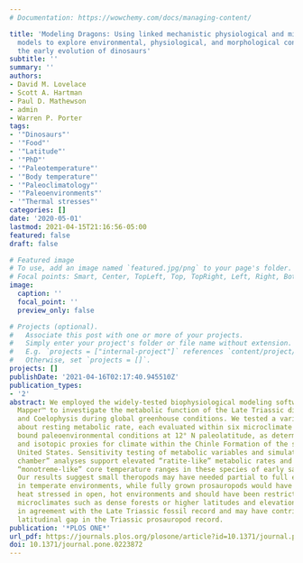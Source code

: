 ```yaml
---
# Documentation: https://wowchemy.com/docs/managing-content/

title: 'Modeling Dragons: Using linked mechanistic physiological and microclimate
  models to explore environmental, physiological, and morphological constraints on
  the early evolution of dinosaurs'
subtitle: ''
summary: ''
authors:
- David M. Lovelace
- Scott A. Hartman
- Paul D. Mathewson
- admin
- Warren P. Porter
tags:
- '"Dinosaurs"'
- '"Food"'
- '"Latitude"'
- '"PhD"'
- '"Paleotemperature"'
- '"Body temperature"'
- '"Paleoclimatology"'
- '"Paleoenvironments"'
- '"Thermal stresses"'
categories: []
date: '2020-05-01'
lastmod: 2021-04-15T21:16:56-05:00
featured: false
draft: false

# Featured image
# To use, add an image named `featured.jpg/png` to your page's folder.
# Focal points: Smart, Center, TopLeft, Top, TopRight, Left, Right, BottomLeft, Bottom, BottomRight.
image:
  caption: ''
  focal_point: ''
  preview_only: false

# Projects (optional).
#   Associate this post with one or more of your projects.
#   Simply enter your project's folder or file name without extension.
#   E.g. `projects = ["internal-project"]` references `content/project/deep-learning/index.md`.
#   Otherwise, set `projects = []`.
projects: []
publishDate: '2021-04-16T02:17:40.945510Z'
publication_types:
- '2'
abstract: We employed the widely-tested biophysiological modeling software, Niche
  Mapper™ to investigate the metabolic function of the Late Triassic dinosaurs Plateosaurus
  and Coelophysis during global greenhouse conditions. We tested a variety of assumptions
  about resting metabolic rate, each evaluated within six microclimate models that
  bound paleoenvironmental conditions at 12° N paleolatitude, as determined by sedimentological
  and isotopic proxies for climate within the Chinle Formation of the southwestern
  United States. Sensitivity testing of metabolic variables and simulated “metabolic
  chamber” analyses support elevated “ratite-like” metabolic rates and intermediate
  “monotreme-like” core temperature ranges in these species of early saurischian dinosaur.
  Our results suggest small theropods may have needed partial to full epidermal insulation
  in temperate environments, while fully grown prosauropods would have likely been
  heat stressed in open, hot environments and should have been restricted to cooler
  microclimates such as dense forests or higher latitudes and elevations. This is
  in agreement with the Late Triassic fossil record and may have contributed to the
  latitudinal gap in the Triassic prosauropod record.
publication: '*PLOS ONE*'
url_pdf: https://journals.plos.org/plosone/article?id=10.1371/journal.pone.0223872
doi: 10.1371/journal.pone.0223872
---
```

